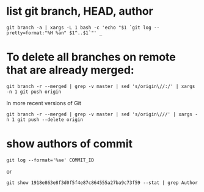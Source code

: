 # list git branch, HEAD, author

```
git branch -a | xargs -L 1 bash -c 'echo "$1 `git log --pretty=format:"%H %an" $1^..$1`"' _
```

# To delete all branches on remote that are already merged:

```
git branch -r --merged | grep -v master | sed 's/origin\//:/' | xargs -n 1 git push origin
```

In more recent versions of Git

```
git branch -r --merged | grep -v master | sed 's/origin\///' | xargs -n 1 git push --delete origin
```

# show authors of commit

```
git log --format='%ae' COMMIT_ID
```

or 

```
git show 1918e863e8f3d0f5f4e87c864555a27ba9c73f59 --stat | grep Author
```
